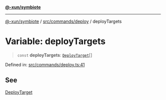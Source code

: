 [**@-xun/symbiote**](../../../../README.md)

***

[@-xun/symbiote](../../../../README.md) / [src/commands/deploy](../README.md) / deployTargets

# Variable: deployTargets

> `const` **deployTargets**: [`DeployTarget`](../enumerations/DeployTarget.md)[]

Defined in: [src/commands/deploy.ts:41](https://github.com/Xunnamius/symbiote/blob/28acb7961df65f3e39ec6b549117698f529b083c/src/commands/deploy.ts#L41)

## See

[DeployTarget](../enumerations/DeployTarget.md)
